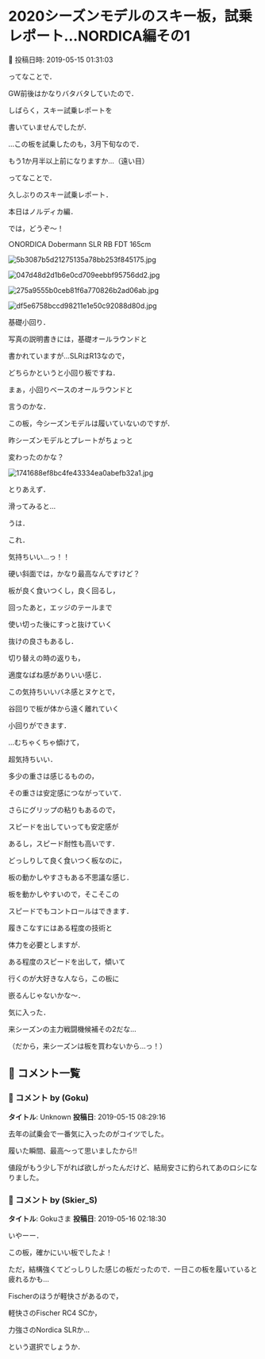 # 2020シーズンモデルのスキー板，試乗レポート…NORDICA編その1

📅 投稿日時: 2019-05-15 01:31:03

ってなことで．


GW前後はかなりバタバタしていたので．


しばらく，スキー試乗レポートを


書いていませんでしたが．





…この板を試乗したのも，3月下旬なので．


もう1か月半以上前になりますか…（遠い目）





ってなことで．


久しぶりのスキー試乗レポート．


本日はノルディカ編．


では，どうぞ～！[]()








○NORDICA Dobermann SLR RB FDT 165cm







![5b3087b5d21275135a78bb253f845175.jpg](images/5b3087b5d21275135a78bb253f845175.jpg)









![047d48d2d1b6e0cd709eebbf95756dd2.jpg](images/047d48d2d1b6e0cd709eebbf95756dd2.jpg)









![275a9555b0ceb81f6a770826b2ad06ab.jpg](images/275a9555b0ceb81f6a770826b2ad06ab.jpg)









![df5e6758bccd98211e1e50c92088d80d.jpg](images/df5e6758bccd98211e1e50c92088d80d.jpg)







基礎小回り．





写真の説明書きには，基礎オールラウンドと


書かれていますが…SLRはR13なので，


どちらかというと小回り板ですね．


まぁ，小回りベースのオールラウンドと


言うのかな．





この板，今シーズンモデルは履いていないのですが．


昨シーズンモデルとプレートがちょっと


変わったのかな？




![1741688ef8bc4fe43334ea0abefb32a1.jpg](images/1741688ef8bc4fe43334ea0abefb32a1.jpg)







とりあえず．


滑ってみると…





うは．


これ．


気持ちいい…っ！！


硬い斜面では，かなり最高なんですけど？





板が良く食いつくし，良く回るし，


回ったあと，エッジのテールまで


使い切った後にすっと抜けていく


抜けの良さもあるし．


切り替えの時の返りも，


適度なばね感がありいい感じ．





この気持ちいいバネ感とヌケとで，


谷回りで板が体から遠く離れていく


小回りができます．


…むちゃくちゃ傾けて，


超気持ちいい．





多少の重さは感じるものの，


その重さは安定感につながっていて．


さらにグリップの粘りもあるので，


スピードを出していっても安定感が


あるし，スピード耐性も高いです．


どっしりして良く食いつく板なのに，


板の動かしやすさもある不思議な感じ．


板を動かしやすいので，そこそこの


スピードでもコントロールはできます．





履きこなすにはある程度の技術と


体力を必要としますが．


ある程度のスピードを出して，傾いて


行くのが大好きな人なら，この板に


嵌るんじゃないかな～．





気に入った．


来シーズンの主力戦闘機候補その2だな…


（だから，来シーズンは板を買わないから…っ！）

## 💬 コメント一覧

### 💬 コメント by (Goku)
**タイトル**: Unknown
**投稿日**: 2019-05-15 08:29:16

去年の試乗会で一番気に入ったのがコイツでした。

履いた瞬間、最高～って思いましたから‼

値段がもう少し下がれば欲しがったんだけど、結局安さに釣られてあのロシになりました。

### 💬 コメント by (Skier_S)
**タイトル**: Gokuさま
**投稿日**: 2019-05-16 02:18:30

いやーー．

この板，確かにいい板でしたよ！

ただ，結構強くてどっしりした感じの板だったので．一日この板を履いていると疲れるかも…



Fischerのほうが軽快さがあるので，

軽快さのFischer RC4 SCか，

力強さのNordica SLRか…

という選択でしょうか．

